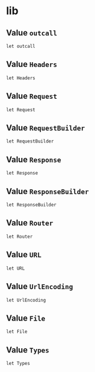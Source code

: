 # lib

## Value `outcall`
``` motoko no-repl
let outcall
```


## Value `Headers`
``` motoko no-repl
let Headers
```


## Value `Request`
``` motoko no-repl
let Request
```


## Value `RequestBuilder`
``` motoko no-repl
let RequestBuilder
```


## Value `Response`
``` motoko no-repl
let Response
```


## Value `ResponseBuilder`
``` motoko no-repl
let ResponseBuilder
```


## Value `Router`
``` motoko no-repl
let Router
```


## Value `URL`
``` motoko no-repl
let URL
```


## Value `UrlEncoding`
``` motoko no-repl
let UrlEncoding
```


## Value `File`
``` motoko no-repl
let File
```


## Value `Types`
``` motoko no-repl
let Types
```

